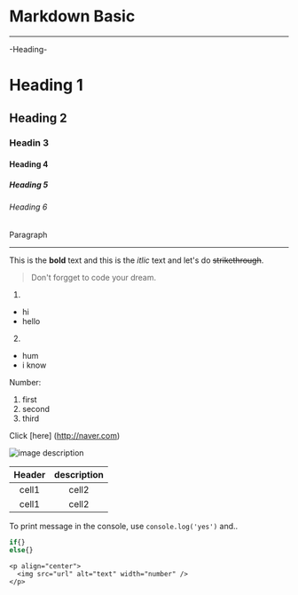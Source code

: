# Markdown Basic
---
<!--Heading-->
-Heading- 
# Heading 1
## Heading 2
### Headin 3
#### Heading 4
##### Heading 5
###### Heading 6
Paragraph

<!--Line-->
---

<!--Text attribute-->
This is the **bold** text and this is the *itlic* text and let's do ~~strikethrough~~.

<!--Quote-->
>Don't forgget to code your dream.

<!--Bullet List-->
1.
* hi
* hello


2.
- hum
- i know

<!--Number Lidt-->
Number:
1. first
2. second
3. third

<!--Link-->
Click [here] (http://naver.com)

<!--image-->
![image description](https://post-phinf.pstatic.net/MjAyMTA4MzFfMTc0/MDAxNjMwMzkwNDEyOTk2.PSHfFwKKzx_BKJffDhYqTJTctTLCyxv9NlAr7tJSTf0g.Ocg6S6_9dF2eihuY1k7OQdcrpxRxkEx8ClNvbivT0sEg.PNG/pasted_image_0_%281%29.png?type=w1200)

<!--table-->
|Header|description|
|:--:|:--:|
|cell1|cell2|
|cell1|cell2|

<!--code-->
To print message in the console, use `console.log('yes')` and..

```js
if{}
else{}
```
<!--이미지 가운데 정렬-->
```
<p align="center">
  <img src="url" alt="text" width="number" />
</p>
```
